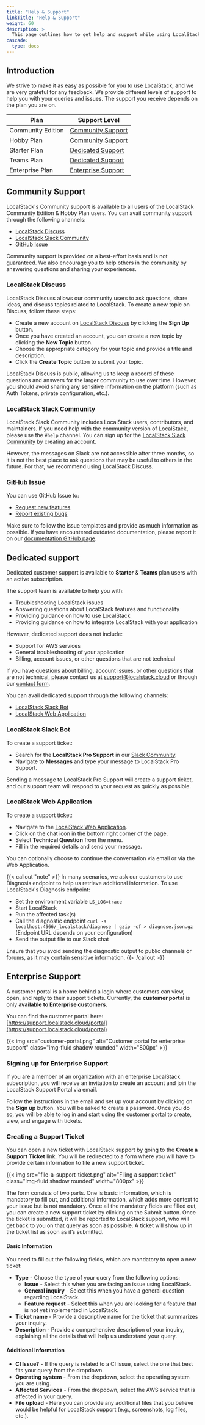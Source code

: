 ```yaml
---
title: "Help & Support"
linkTitle: "Help & Support"
weight: 60
description: >
  This page outlines how to get help and support while using LocalStack.
cascade:
  type: docs
---
```


## Introduction

We strive to make it as easy as possible for you to use LocalStack, and we are very grateful for any feedback.
We provide different levels of support to help you with your queries and issues.
The support you receive depends on the plan you are on.

| Plan | Support Level |
|------|---------------|
| Community Edition | [Community Support](#community-support) |
| Hobby Plan | [Community Support](#community-support) |
| Starter Plan | [Dedicated Support](#dedicated-support) |
| Teams Plan | [Dedicated Support](#dedicated-support) |
| Enterprise Plan | [Enterprise Support](#enterprise-support) |

## Community Support

LocalStack's Community support is available to all users of the LocalStack Community Edition & Hobby Plan users.
You can avail community support through the following channels:

- [LocalStack Discuss](https://discuss.localstack.cloud/)
- [LocalStack Slack Community](https://localstack.cloud/slack)
- [GitHub Issue](https://github.com/localstack/docs/issues/new)

Community support is provided on a best-effort basis and is not guaranteed.
We also encourage you to help others in the community by answering questions and sharing your experiences.

### LocalStack Discuss

LocalStack Discuss allows our community users to ask questions, share ideas, and discuss topics related to LocalStack.
To create a new topic on Discuss, follow these steps:

- Create a new account on [LocalStack Discuss](https://discuss.localstack.cloud/) by clicking the **Sign Up** button.
- Once you have created an account, you can create a new topic by clicking the **New Topic** button.
- Choose the appropriate category for your topic and provide a title and description.
- Click the **Create Topic** button to submit your topic.

LocalStack Discuss is public, allowing us to keep a record of these questions and answers for the larger community to use over time.
However, you should avoid sharing any sensitive information on the platform (such as Auth Tokens, private configuration, etc.).

### LocalStack Slack Community

LocalStack Slack Community includes LocalStack users, contributors, and maintainers.
If you need help with the community version of LocalStack, please use the `#help` channel.
You can sign up for the [LocalStack Slack Community](https://localstack.cloud/slack) by creating an account.

However, the messages on Slack are not accessible after three months, so it is not the best place to ask questions that may be useful to others in the future.
For that, we recommend using LocalStack Discuss.

### GitHub Issue

You can use GitHub Issue to:

- [Request new features](https://github.com/localstack/localstack/issues/new?assignees=&labels=type%3A+feature%2Cstatus%3A+triage+needed&template=feature-request.yml&title=feature+request%3A+%3Ctitle%3E)
- [Report existing bugs](https://github.com/localstack/localstack/issues/new?assignees=&labels=type%3A+bug%2Cstatus%3A+triage+needed&template=bug-report.yml&title=bug%3A+%3Ctitle%3E)

Make sure to follow the issue templates and provide as much information as possible.
If you have encountered outdated documentation, please report it on our [documentation GitHub page](https://github.com/localstack/docs).

## Dedicated support

Dedicated customer support is available to **Starter** & **Teams** plan users with an active subscription.

The support team is available to help you with:

- Troubleshooting LocalStack issues
- Answering questions about LocalStack features and functionality
- Providing guidance on how to use LocalStack
- Providing guidance on how to integrate LocalStack with your application

However, dedicated support does not include:

- Support for AWS services
- General troubleshooting of your application
- Billing, account issues, or other questions that are not technical

If you have questions about billing, account issues, or other questions that are not technical, please contact us at [support@localstack.cloud](mailto:support@localstack.cloud) or through our [contact form](https://localstack.cloud/contact/).

You can avail dedicated support through the following channels:

- [LocalStack Slack Bot](https://localstack.cloud/slack)
- [LocalStack Web Application](https://app.localstack.cloud)

### LocalStack Slack Bot

To create a support ticket:

- Search for the **LocalStack Pro Support** in our [Slack Community](https://localstack.cloud/slack).
- Navigate to **Messages** and type your message to LocalStack Pro Support.

Sending a message to LocalStack Pro Support will create a support ticket, and our support team will respond to your request as quickly as possible.

### LocalStack Web Application

To create a support ticket:

- Navigate to the [LocalStack Web Application](http://app.localstack.cloud).
- Click on the chat icon in the bottom right corner of the page.
- Select **Technical Question** from the menu.
- Fill in the required details and send your message.

You can optionally choose to continue the conversation via email or via the Web Application.

{{< callout "note" >}}
In many scenarios, we ask our customers to use Diagnosis endpoint to help us retrieve additional information.
To use LocalStack's Diagnosis endpoint:

- Set the environment variable `LS_LOG=trace`
- Start LocalStack
- Run the affected task(s)
- Call the diagnostic endpoint  `curl -s localhost:4566/_localstack/diagnose | gzip -cf > diagnose.json.gz` (Endpoint URL depends on your configuration)
- Send the output file to our Slack chat

Ensure that you avoid sending the diagnostic output to public channels or forums, as it may contain sensitive information.
{{< /callout >}}

## Enterprise Support

A customer portal is a home behind a login where customers can view, open, and reply to their support tickets.
Currently, the **customer portal** is only **available to Enterprise customers**.

You can find the customer portal here: [https://support.localstack.cloud/portal](https://support.localstack.cloud/portal)

<p>
{{< img src="customer-portal.png" alt="Customer portal for enterprise support" class="img-fluid shadow rounded" width="800px" >}}
</p>

### Signing up for Enterprise Support

If you are a member of an organization with an enterprise LocalStack subscription, you will receive an invitation to create an account and join the LocalStack Support Portal via email.

Follow the instructions in the email and set up your account by clicking on the **Sign up** button.
You will be asked to create a password.
Once you do so, you will be able to log in and start using the customer portal to create, view, and engage with tickets.

### Creating a Support Ticket

You can open a new ticket with LocalStack support by going to the **Create a Support Ticket** link.
You will be redirected to a form where you will have to provide certain information to file a new support ticket.

<p>
{{< img src="file-a-support-ticket.png" alt="Filing a support ticket" class="img-fluid shadow rounded" width="800px" >}}
</p>

The form consists of two parts.
One is basic information, which is mandatory to fill out, and additional information, which adds more context to your issue but is not mandatory.
Once all the mandatory fields are filled out, you can create a new support ticket by clicking on the Submit button.
Once the ticket is submitted, it will be reported to LocalStack support, who will get back to you on that query as soon as possible.
A ticket will show up in the ticket list as soon as it’s submitted.

#### Basic Information

You need to fill out the following fields, which are mandatory to open a new ticket:

- **Type** - Choose the type of your query from the following options:
  - **Issue** - Select this when you are facing an issue using LocalStack.
  - **General inquiry** - Select this when you have a general question regarding LocalStack.
  - **Feature request** - Select this when you are looking for a feature that is not yet implemented in LocalStack.
- **Ticket name** - Provide a descriptive name for the ticket that summarizes your inquiry.
- **Description** - Provide a comprehensive description of your inquiry, explaining all the details that will help us understand your query.

#### Additional Information

- **CI Issue?** - If the query is related to a CI issue, select the one that best fits your query from the dropdown.
- **Operating system** - From the dropdown, select the operating system you are using.
- **Affected Services** - From the dropdown, select the AWS service that is affected in your query.
- **File upload** - Here you can provide any additional files that you believe would be helpful for LocalStack support (e.g., screenshots, log files, etc.).
